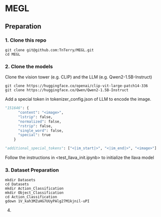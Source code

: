 # MEGL

## Preparation

### 1. Clone this repo
```
git clone git@github.com:TnTerry/MEGL.git
cd MEGL
```

### 2. Clone the models
Clone the vision tower (e.g. CLIP) and the LLM (e.g. Qwen2-1.5B-Instruct)
```
git clone https://huggingface.co/openai/clip-vit-large-patch14-336
git clone https://huggingface.co/Qwen/Qwen2-1.5B-Instruct
```

Add a special token in tokenizer_config.json of LLM to encode the image.
```python
"151646": {
      "content": "<image>",
      "lstrip": false,
      "normalized": false,
      "rstrip": false,
      "single_word": false,
      "special": true
    }
```
```python
"additional_special_tokens": ["<|im_start|>", "<|im_end|>", "<image>"]
```
Follow the instructions in <test_llava_init.ipynb> to initialize the llava model


### 3. Dataset Preparation
```
mkdir Datasets
cd Datasets
mkdir Action_Classification
mkdir Object_Classification
cd Action_Classification
gdown 1V_kah3MZuHG7UUyPAlg27M1kjnil-uPI
```

4. 

